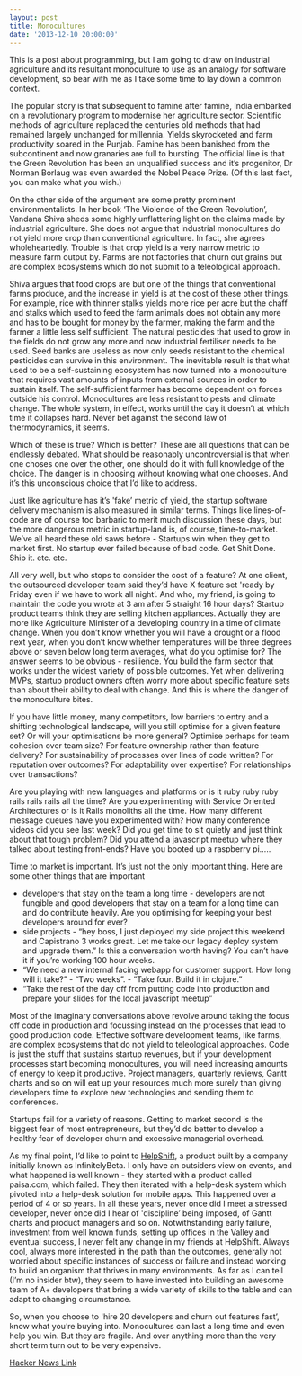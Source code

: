 ```yaml
---
layout: post
title: Monocultures
date: '2013-12-10 20:00:00'
---
```


<p>This is a post about programming, but I am going to draw on industrial agriculture and its resultant monoculture to use as an analogy for software development, so bear with me as I take some time to lay down a common context.</p>

<p>The popular story is that subsequent to famine after famine, India embarked on a revolutionary program to modernise her agriculture sector. Scientific methods of agriculture replaced the centuries old methods that had remained largely unchanged for millennia. Yields skyrocketed and farm productivity soared in the Punjab. Famine has been banished from the subcontinent and now granaries are full to bursting. The official line is that the Green Revolution has been an unqualified success and it&rsquo;s progenitor, Dr Norman Borlaug was even awarded the Nobel Peace Prize. (Of this last fact, you can make what you wish.)</p>

<p>On the other side of the argument are some pretty prominent environmentalists. In her book &lsquo;The Violence of the Green Revolution&rsquo;, Vandana Shiva sheds some highly unflattering light on the claims made by industrial agriculture. She does not argue that industrial monocultures do not yield more crop than  conventional agriculture. In fact, she agrees wholeheartedly. Trouble is that crop yield is a very narrow metric to measure farm output by. Farms are not factories that churn out grains but are complex ecosystems which do not submit to a teleological approach.</p>

<p>Shiva argues that food crops are but one of the things that conventional farms produce, and the increase in yield is at the cost of these other things. For example, rice with thinner stalks yields more rice per acre but the chaff and stalks which used to feed the farm animals does not obtain any more and has to be bought for money by the farmer, making the farm and the farmer a little less self sufficient. The natural pesticides that used to grow in the fields do not grow any more and now industrial fertiliser needs to be used. Seed banks are useless as now only seeds resistant to the chemical pesticides can survive in this environment. The inevitable result is that what used to be a self-sustaining ecosystem has now turned into a monoculture that requires vast amounts of inputs from external sources in order to sustain itself. The self-sufficient farmer has become dependent on forces outside his control. Monocultures are less resistant to pests and climate change. The whole system, in effect, works until the day it doesn&rsquo;t at which time it collapses hard. Never bet against the second law of thermodynamics, it seems.</p>

<p>Which of these is true? Which is better? These are all questions that can be endlessly debated. What should be reasonably uncontroversial is that when one choses one over the other, one should do it with full knowledge of the choice. The danger is in choosing without knowing what one chooses. And it&rsquo;s this unconscious choice that I&rsquo;d like to address.</p>

<p>Just like agriculture has it&rsquo;s 'fake&rsquo; metric of yield, the startup software delivery mechanism is also measured in similar terms. Things like lines-of-code are of course too barbaric to merit much discussion these days, but the more dangerous metric in startup-land is, of course, time-to-market. We&rsquo;ve all heard these old saws before - Startups win when they get to market first. No startup ever failed because of bad code. Get Shit Done. Ship it. etc. etc.</p>

<p>All very well, but who stops to consider the cost of a feature? At one client, the outsourced developer team said they&rsquo;d have X feature set 'ready by Friday even if we have to work all night&rsquo;. And who, my friend, is going to maintain the code you wrote at 3 am after 5 straight 16 hour days? Startup product teams think they are selling kitchen appliances. Actually they are more like Agriculture Minister of a developing country in a time of  climate change. When you don&rsquo;t know whether you will have a drought or a flood next year, when you don&rsquo;t know whether temperatures will be three degrees above or seven below long term averages, what do you optimise for? The answer seems to be obvious - resilience. You build the farm sector that works under the widest variety of possible outcomes. Yet when delivering MVPs, startup product owners often worry more about specific feature sets than about their ability to deal with change. And this is where the danger of the monoculture bites.</p>

<p>If you have little money, many competitors, low barriers to entry and a shifting technological landscape, will you still optimise for a given feature set? Or will your optimisations be more general? Optimise perhaps for team cohesion over team size? For feature ownership rather than feature delivery? For sustainability of processes over lines of code written? For reputation over outcomes? For adaptability over expertise? For relationships over transactions?</p>

<p>Are you playing with new languages and platforms or is it ruby ruby ruby rails rails rails all the time? Are you experimenting with Service Oriented Architectures or is it Rails monoliths all the time. How many different message queues have you experimented with? How many conference videos did you see last week? Did you get time to sit quietly and just think about that tough problem? Did you attend a javascript meetup where they talked about testing front-ends? Have you booted up a  raspberry pi&hellip;..</p>

<p>Time to market is important. It&rsquo;s just not the only important thing. Here are some other things that are important</p>

<ul><li>developers that stay on the team a long time - developers are not fungible and good developers that stay on a team for a long time can and do contribute heavily. Are you optimising for keeping your best developers around for ever?</li>
<li>side projects - &ldquo;hey boss, I just deployed my side project this weekend and Capistrano 3 works great. Let me take our legacy deploy system and upgrade them.&rdquo; Is this a conversation worth having? You can&rsquo;t have it if you&rsquo;re working 100 hour weeks.</li>
<li>&ldquo;We need a new internal facing webapp for customer support. How long will it take?&rdquo; - &ldquo;Two weeks&rdquo;. - &ldquo;Take four. Build it in clojure.&rdquo;</li>
<li>&ldquo;Take the rest of the day off from putting code into production and prepare your slides for the local javascript meetup&rdquo;</li>
</ul><p>Most of the imaginary conversations above revolve around taking the focus off code in production and focussing instead on the processes that lead to good production code. Effective software development teams, like farms, are complex ecosystems that do not yield to teleological approaches. Code is just the stuff that sustains startup revenues, but if your development processes start becoming monocultures, you will need increasing amounts of energy to keep it productive. Project managers, quarterly reviews, Gantt charts and so on will eat up your resources much more surely than giving developers time to explore new technologies and sending them to conferences.</p>

<p>Startups fail for a variety of reasons. Getting to market second is the biggest fear of most entrepreneurs, but they&rsquo;d do better to develop a healthy fear of developer churn and excessive managerial overhead.</p>

<p>As my final point, I&rsquo;d like to point to <a href="http://helpshift.com" target="_blank">HelpShift</a>, a product built by a company initially known as InfinitelyBeta. I only have an outsiders view on events, and what happened is well known - they started with a product called paisa.com, which failed. They then iterated with a help-desk system which pivoted into a help-desk solution for mobile apps. This happened over a period of 4 or so years. In all these years, never once did I meet a stressed developer, never once did I hear of 'discipline&rsquo; being imposed, of Gantt charts and product managers and so on. Notwithstanding early failure, investment from well known funds, setting up offices in the Valley and eventual success, I never felt any change in my friends at HelpShift. Always cool, always more interested in the path than the outcomes, generally not worried about specific instances of success or failure and instead working to build an organism that thrives in many environments. As far as I can tell (I&rsquo;m no insider btw), they seem to have invested into building an awesome team of A+ developers that bring a wide variety of skills to the table and can adapt to changing circumstance.</p>

<p>So, when you choose to 'hire 20 developers and churn out features fast&rsquo;, know what you&rsquo;re buying into. Monocultures can last a long time and even help you win. But they are fragile. And over anything more than the very short term turn out to be very expensive.</p>

<p><a href="https://news.ycombinator.com/item?id=6883428" target="_blank">Hacker News Link</a></p>
